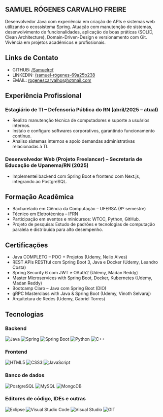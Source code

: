 ## SAMUEL RÓGENES CARVALHO FREIRE

Desenvolvedor Java com experiência em criação de APIs e sistemas web utilizando o ecossistema Spring. Atuação com manutenção de sistemas, desenvolvimento de funcionalidades, aplicação de boas práticas (SOLID, Clean Architecture), Domain-Driven-Design e versionamento com Git. Vivência em projetos acadêmicos e profissionais.

## Links de Contato
- GITHUB: [/Samuelrcf](https://github.com/Samuelrcf)
- LINKEDIN: [/samuel-rógenes-69a25b238](https://www.linkedin.com/in/samuel-r%C3%B3genes-69a25b238/)
- EMAIL: rogenescarvalho@hotmail.com

## Experiência Profissional

### Estagiário de TI – Defensoria Pública do RN (abril/2025 – atual)
- Realizo manutenção técnica de computadores e suporte a usuários internos.
- Instalo e configuro softwares corporativos, garantindo funcionamento contínuo.
- Analiso sistemas internos e apoio demandas administrativas relacionadas à TI.

### Desenvolvedor Web (Projeto Freelancer) – Secretaria de Educação de Upanema/RN (2025)
- Implementei backend com Spring Boot e frontend com Next.js, integrando ao PostgreSQL.

## Formação Acadêmica
- Bacharelado em Ciência da Computação – UFERSA (8º semestre)
- Técnico em Eletrotécnica – IFRN
- Participação em eventos e minicursos: WTCC, Python, GitHub.
- Projeto de pesquisa: Estudo de padrões e tecnologias de computação paralela e
distribuída para alto desempenho.

## Certificações
- Java COMPLETO – POO + Projetos (Udemy, Nelio Alves)
- REST APIs RESTful com Spring Boot 3, Java e Docker (Udemy, Leandro Costa)
- Spring Security 6 com JWT e OAuth2 (Udemy, Madan Reddy)
- Master Microservices with Spring Boot, Docker, Kubernetes (Udemy, Madan Reddy)
- Bootcamp Claro – Java com Spring Boot (DIO)
- gRPC Masterclass with Java & Spring Boot (Udemy, Vinoth Selvaraj)
- Arquitetura de Redes (Udemy, Gabriel Torres)

## Tecnologias
### Backend
![Java](https://img.shields.io/badge/Java-ED8B00?style=for-the-badge&logo=openjdk&logoColor=white) ![Spring](https://img.shields.io/badge/Spring-6DB33F?style=for-the-badge&logo=spring&logoColor=white) ![Spring Boot](https://img.shields.io/badge/Spring_Boot-F2F4F9?style=for-the-badge&logo=spring-boot) ![Python](https://img.shields.io/badge/python-3670A0?style=for-the-badge&logo=python&logoColor=white) ![C++](https://img.shields.io/badge/-C++-blue?style=for-the-badge&logo=cplusplus)

### Frontend
![HTML5](https://img.shields.io/badge/HTML5-E34F26?style=for-the-badge&logo=html5&logoColor=white) ![CSS3](https://img.shields.io/badge/CSS3-1572B6?style=for-the-badge&logo=css3&logoColor=white) ![JavaScript](https://img.shields.io/badge/JavaScript-F7DF1E?style=for-the-badge&logo=javascript&logoColor=black)

### Banco de dados
![PostgreSQL](https://img.shields.io/badge/PostgreSQL-316192?style=for-the-badge&logo=postgresql&logoColor=white) ![MySQL](https://shields.io/badge/MySQL-lightgrey?logo=mysql&style=plastic&logoColor=white&labelColor=white) ![MongoDB](https://img.shields.io/badge/MongoDB-4EA94B?style=for-the-badge&logo=mongodb&logoColor=white)

### Editores de código, IDEs e outras
![Eclipse](https://img.shields.io/badge/Eclipse-2C2255?style=for-the-badge&logo=eclipse&logoColor=white) ![Visual Studio Code](https://img.shields.io/badge/Visual_Studio_Code-0078D4?style=for-the-badge&logo=visual%20studio%20code&logoColor=white) ![Visual Studio](https://img.shields.io/badge/Visual_Studio-5C2D91?style=for-the-badge&logo=visual%20studio&logoColor=white) ![GIT](https://img.shields.io/badge/GIT-E44C30?style=for-the-badge&logo=git&logoColor=white)
